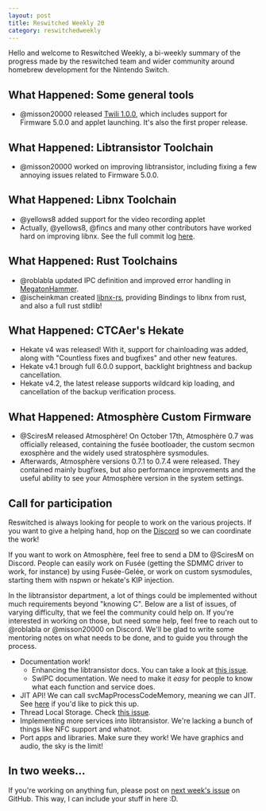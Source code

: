 ```yaml
---
layout: post
title: Reswitched Weekly 20 
category: reswitchedweekly
---
```


Hello and welcome to Reswitched Weekly, a bi-weekly summary of the progress
made by the reswitched team and wider community around homebrew development for
the Nintendo Switch.

<!-- Something about radio silence here? -->

## What Happened: Some general tools

- @misson20000 released [Twili 1.0.0](https://github.com/misson20000/twili), which includes support for Firmware 5.0.0 and applet launching. It's also the first proper release.


## What Happened: Libtransistor Toolchain

- @misson20000 worked on improving libtransistor, including fixing a few annoying issues related to Firmware 5.0.0.

## What Happened: Libnx Toolchain

- @yellows8 added support for the video recording applet
- Actually, @yellows8, @fincs and many other contributors have worked hard on improving libnx. See the full commit log [here](https://github.com/switchbrew/libnx/commits/master).

## What Happened: Rust Toolchains

- @roblabla updated IPC definition and improved error handling in [MegatonHammer](http://github.com/megatonhammer/megaton-hammer).
- @ischeinkman created [libnx-rs](https://github.com/ischeinkman/libnx-rs), providing Bindings to libnx from rust, and also a full rust stdlib!


## What Happened: CTCAer's Hekate

- Hekate v4 was released! With it, support for chainloading was added, along with "Countless fixes and bugfixes" and other new features.
- Hekate v4.1 brough full 6.0.0 support, backlight brightness and backup cancellation.
- Hekate v4.2, the latest release supports wildcard kip loading, and cancellation of the backup verification process.

## What Happened: Atmosphère Custom Firmware

- @SciresM released Atmosphère! On October 17th, Atmosphère 0.7 was officially released, containing the fusée bootloader, the custom secmon exosphère and the widely used stratosphère sysmodules.
- Afterwards, Atmosphère versions 0.7.1 to 0.7.4 were released. They contained mainly bugfixes, but also performance improvements and the useful ability to see your Atmosphère version in the system settings.

## Call for participation

Reswitched is always looking for people to work on the various projects. If you
want to give a helping hand, hop on the [Discord] so we can coordinate the work!

If you want to work on Atmosphère, feel free to send a DM to @SciresM on
Discord. People can easily work on Fusée (getting the SDMMC driver to work, for
instance) by using Fusée-Gelée, or work on custom sysmodules, starting them with
nspwn or hekate's KIP injection.

In the libtransistor department, a lot of things could be implemented without
much requirements beyond "knowing C". Below are a list of issues, of varying
difficulty, that we feel the community could help on. If you're interested in
working on those, but need some help, feel free to reach out to @roblabla or
@misson20000 on Discord. We'll be glad to write some mentoring notes on what
needs to be done, and to guide you through the process.

- Documentation work!
  - Enhancing the libtransistor docs. You can take a look at
	[this issue](https://github.com/reswitched/libtransistor/issues/89).
  - SwIPC documentation. We need to make it *easy* for people to know what each
	function and service does.
- JIT API! We can call svcMapProcessCodeMemory, meaning we can
  JIT. See [here](https://github.com/reswitched/libtransistor/issues/119) if
  you'd like to pick this up.
- Thread Local Storage. Check [this issue](https://github.com/reswitched/libtransistor/issues/91).
- Implementing more services into libtransistor. We're lacking a bunch of things
  like NFC support and whatnot.
- Port apps and libraries. Make sure they work! We have graphics and audio, the
  sky is the limit!

## In two weeks...

If you're working on anything fun, please post on [next week's issue] on GitHub.
This way, I can include your stuff in here :D.

[next week's issue]: https://github.com/ReswitchedWeekly/ReswitchedWeekly.github.io/issues/42
[Discord]: https://discordapp.com/invite/DThbZ7z
